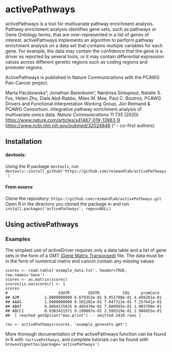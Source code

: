# activePathways

activePathways is a tool for multivariate pathway enrichment analysis. Pathway enrichment analysis identifies gene sets, such as pathways or Gene Ontology terms, that are over-represented in a list of genes of interest. activePathways implements an algorithm to perform pathway enrichment analysis on a data set that contains multiple variables for each gene. For example, the data may contain the confidence that the gene is a driver as reported by several tools, or it may contain differential expression values across different genetic regions such as coding regions and promoter regions.

ActivePathways is published in Nature Communications with the PCAWG Pan-Cancer project. 

Marta Paczkowska^, Jonathan Barenboim^, Nardnisa Sintupisut, Natalie S. Fox, Helen Zhu, Diala Abd-Rabbo, Miles W. Mee, Paul C. Boutros, PCAWG Drivers and Functional Interpretation Working Group, Jüri Reimand & PCAWG Consortium. Integrative pathway enrichment analysis of multivariate omics data. *Nature Communications* 11 735 (2020) https://www.nature.com/articles/s41467-019-13983-9 https://www.ncbi.nlm.nih.gov/pubmed/32024846 (^ - co-first authors)

## Installation

#### devtools:
Using the R package `devtools`, run
`devtools::install_github('https://github.com/reimandlab/activePathways')`

#### From source
Clone the repository: `https://github.com/reimandlab/activePathways.git`
Open R in the directory you cloned the package in and run `install.packages('activePathways', repos=NULL)`

## Using activePathways

### Examples
The simplest use of activeDriver requires only a data table and a list of gene sets in the form of a GMT [(Gene Matrix Transposed)](https://software.broadinstitute.org/cancer/software/gsea/wiki/index.php/Data_formats#GMT:_Gene_Matrix_Transposed_file_format_.28.2A.gmt.29) file. The data must be in the form of numerical matrix and cannot contain any missing values
```
scores <- read.table('example_data.txt', header=TRUE, row.names='Gene')
scores <- as.matrix(scores)
scores[is.na(scores)] <- 1
scores
#                      X3UTR        X5UTR          CDS     promCore
## A2M           1.0000000000 6.679353e-01 9.051708e-01 4.499201e-01
## AAAS          1.0000000000 8.501202e-01 7.047723e-01 7.257641e-01
## ABAT          0.9664125635 8.405470e-02 7.600985e-01 1.903789e-01
## ABCC1         0.9383431571 9.198887e-01 2.599319e-01 2.980455e-01
##  [ reached getOption("max.print") -- omitted 2410 rows ]

res <- activePathways(scores, 'example_genesets.gmt')
```

More thorough documentation of the activePathways function can be found in R with `?activePathways`, and complete tutorials can be found with `browseVignettes(package='activePathways')`
